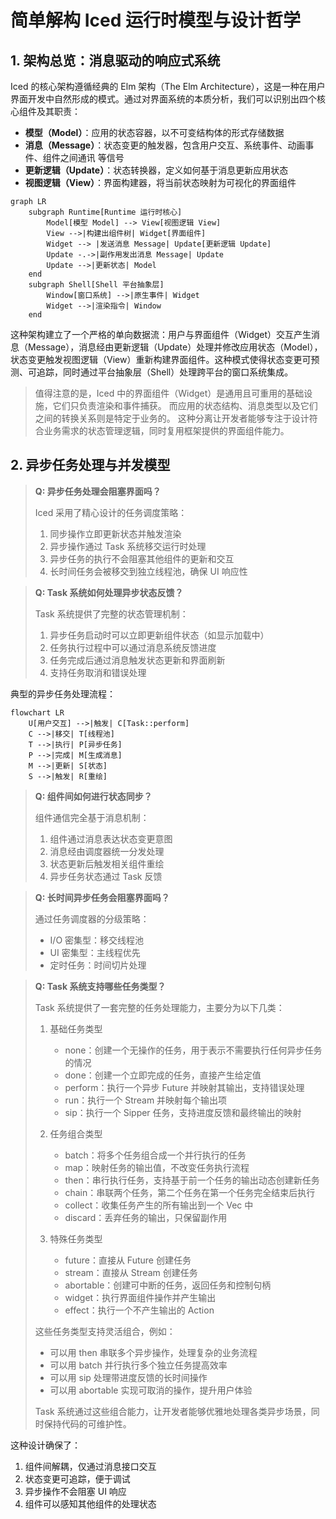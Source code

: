 # 简单解构 Iced 运行时模型与设计哲学

## 1. 架构总览：消息驱动的响应式系统

Iced 的核心架构遵循经典的 Elm 架构（The Elm Architecture），这是一种在用户界面开发中自然形成的模式。通过对界面系统的本质分析，我们可以识别出四个核心组件及其职责：

- **模型（Model）**：应用的状态容器，以不可变结构体的形式存储数据
- **消息（Message）**：状态变更的触发器，包含用户交互、系统事件、动画事件、组件之间通讯 等信号
- **更新逻辑（Update）**：状态转换器，定义如何基于消息更新应用状态
- **视图逻辑（View）**：界面构建器，将当前状态映射为可视化的界面组件

```mermaid
graph LR
    subgraph Runtime[Runtime 运行时核心]
        Model[模型 Model] --> View[视图逻辑 View]
        View -->|构建出组件树| Widget[界面组件]
        Widget --> |发送消息 Message| Update[更新逻辑 Update]
        Update -.->|副作用发出消息 Message| Update
        Update -->|更新状态| Model
    end
    subgraph Shell[Shell 平台抽象层]
        Window[窗口系统] -->|原生事件| Widget
        Widget -->|渲染指令| Window
    end
```

这种架构建立了一个严格的单向数据流：用户与界面组件（Widget）交互产生消息（Message），消息经由更新逻辑（Update）处理并修改应用状态（Model），状态变更触发视图逻辑（View）重新构建界面组件。这种模式使得状态变更可预测、可追踪，同时通过平台抽象层（Shell）处理跨平台的窗口系统集成。

> 值得注意的是，Iced 中的界面组件（Widget）是通用且可重用的基础设施，它们只负责渲染和事件捕获。
> 而应用的状态结构、消息类型以及它们之间的转换关系则是特定于业务的。
> 这种分离让开发者能够专注于设计符合业务需求的状态管理逻辑，同时复用框架提供的界面组件能力。

## 2. 异步任务处理与并发模型

> **Q: 异步任务处理会阻塞界面吗？**
>
> Iced 采用了精心设计的任务调度策略：
>
> 1. 同步操作立即更新状态并触发渲染
> 2. 异步操作通过 Task 系统移交运行时处理
> 3. 异步任务的执行不会阻塞其他组件的更新和交互
> 4. 长时间任务会被移交到独立线程池，确保 UI 响应性

> **Q: Task 系统如何处理异步状态反馈？**
>
> Task 系统提供了完整的状态管理机制：
>
> 1. 异步任务启动时可以立即更新组件状态（如显示加载中）
> 2. 任务执行过程中可以通过消息系统反馈进度
> 3. 任务完成后通过消息触发状态更新和界面刷新
> 4. 支持任务取消和错误处理

典型的异步任务处理流程：

```mermaid
flowchart LR
    U[用户交互] -->|触发| C[Task::perform]
    C -->|移交| T[线程池]
    T -->|执行| P[异步任务]
    P -->|完成| M[生成消息]
    M -->|更新| S[状态]
    S -->|触发| R[重绘]
```

> **Q: 组件间如何进行状态同步？**
>
> 组件通信完全基于消息机制：
>
> 1. 组件通过消息表达状态变更意图
> 2. 消息经由调度器统一分发处理
> 3. 状态更新后触发相关组件重绘
> 4. 异步任务状态通过 Task 反馈

> **Q: 长时间异步任务会阻塞界面吗？**
>
> 通过任务调度器的分级策略：
>
> - I/O 密集型：移交线程池
> - UI 密集型：主线程优先
> - 定时任务：时间切片处理

> **Q: Task 系统支持哪些任务类型？**
>
> Task 系统提供了一套完整的任务处理能力，主要分为以下几类：
>
> 1. 基础任务类型
>    - none：创建一个无操作的任务，用于表示不需要执行任何异步任务的情况
>    - done：创建一个立即完成的任务，直接产生给定值
>    - perform：执行一个异步 Future 并映射其输出，支持错误处理
>    - run：执行一个 Stream 并映射每个输出项
>    - sip：执行一个 Sipper 任务，支持进度反馈和最终输出的映射
>
> 2. 任务组合类型
>    - batch：将多个任务组合成一个并行执行的任务
>    - map：映射任务的输出值，不改变任务执行流程
>    - then：串行执行任务，支持基于前一个任务的输出动态创建新任务
>    - chain：串联两个任务，第二个任务在第一个任务完全结束后执行
>    - collect：收集任务产生的所有输出到一个 Vec 中
>    - discard：丢弃任务的输出，只保留副作用
>
> 3. 特殊任务类型
>    - future：直接从 Future 创建任务
>    - stream：直接从 Stream 创建任务
>    - abortable：创建可中断的任务，返回任务和控制句柄
>    - widget：执行界面组件操作并产生输出
>    - effect：执行一个不产生输出的 Action
>
> 这些任务类型支持灵活组合，例如：
>
> - 可以用 then 串联多个异步操作，处理复杂的业务流程
> - 可以用 batch 并行执行多个独立任务提高效率
> - 可以用 sip 处理带进度反馈的长时间操作
> - 可以用 abortable 实现可取消的操作，提升用户体验
>
> Task 系统通过这些组合能力，让开发者能够优雅地处理各类异步场景，同时保持代码的可维护性。

这种设计确保了：

1. 组件间解耦，仅通过消息接口交互
2. 状态变更可追踪，便于调试
3. 异步操作不会阻塞 UI 响应
4. 组件可以感知其他组件的处理状态
